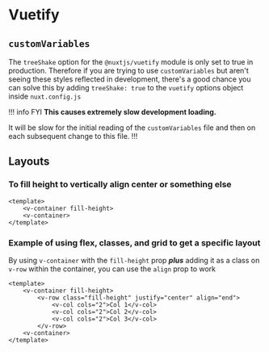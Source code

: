 # Vuetify

## `customVariables`

The `treeShake` option for the `@nuxtjs/vuetify` module is only set to true in
production. Therefore if you are trying to use `customVariables` but aren't
seeing these styles reflected in development, there's a good chance you can
solve this by adding `treeShake: true` to the `vuetify` options object inside
`nuxt.config.js`

!!! info FYI
**This causes extremely slow development loading.**

It will be slow for the initial reading of the `customVariables` file and then
on each subsequent change to this file.
!!!

## Layouts

### To fill height to vertically align center or something else

```vue
<template>
    <v-container fill-height>
    <v-container>
</template>
```

### Example of using flex, classes, and grid to get a specific layout

By using `v-container` with the `fill-height` prop **_plus_** adding it as a class on `v-row` within the container,
you can use the `align` prop to work

```vue
<template>
    <v-container fill-height>
        <v-row class="fill-height" justify="center" align="end">
            <v-col cols="2">Col 1</v-col>
            <v-col cols="2">Col 2</v-col>
            <v-col cols="2">Col 3</v-col>
        </v-row>
    <v-container>
</template>
```
